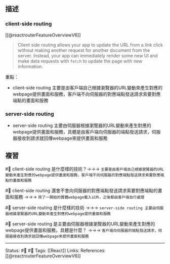 ## 描述



### client-side routing 
[[@reactrouterFeatureOverviewV6]]
> Client side routing allows your app to update the URL from a link click without making another request for another document from the server. Instead, your app can immediately render some new UI and make data requests with `fetch` to update the page with new information.

重點：
- client-side routing 主要是由客戶端自己根據瀏覽器的URL變動來產生對應的webpage提供畫面和服務，客戶端不向伺服器的對應端點發送請求索要對應端點的畫面和服務



### server-side routing
- server-side routing 主要由伺服器根據瀏覽器的URL變動來產生對應的webpage提供畫面和服務，具體是由客戶端向伺服器的端點發送請求，伺服器接收到請求就回傳webpage來提供畫面和服務



## 複習
#🧠 client-side routing 是什麼樣的技術？->->-> `主要是由客戶端自己根據瀏覽器的URL變動來產生對應的webpage提供畫面和服務，客戶端不向伺服器的對應端點發送請求索要對應端點的畫面和服務`
<!--SR:!2022-11-01,3,250-->

#🧠 client-side routing 還會不會向伺服器的對應端點發送請求索要對應端點的畫面和服務 ->->-> `除了一開始的實體webpage載入以外，之後都由客戶端自行處理`
<!--SR:!2022-11-01,3,250-->

#🧠 server-side routing 是什麼樣的技術 ->->-> `server-side routing 主要由伺服器根據瀏覽器的URL變動來產生對應的webpage提供畫面和服務`
<!--SR:!2022-11-01,3,250-->

#🧠 server-side routing 是主要由伺服器根據瀏覽器的URL變動來產生對應的webpage提供畫面和服務，具體是什麼？ ->->-> `客戶端向伺服器的端點發送請求，伺服器接收到請求就回傳webpage來提供畫面和服務`
<!--SR:!2022-11-01,3,250-->

---
Status: #🌱 #📝 
Tags:
[[React]]
Links:
References:
[[@reactrouterFeatureOverviewV6]]